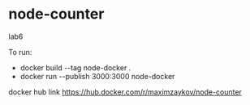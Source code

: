 # node-counter
lab6

To run:
* docker build --tag node-docker .
* docker run --publish 3000:3000 node-docker

docker hub link
https://hub.docker.com/r/maximzaykov/node-counter
